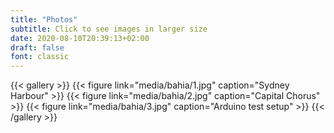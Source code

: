 ```yaml
---
title: "Photos"
subtitle: Click to see images in larger size 
date: 2020-08-10T20:39:13+02:00
draft: false
font: classic
---
```


{{< gallery >}}
{{< figure link="media/bahia/1.jpg" caption="Sydney Harbour" >}}
{{< figure link="media/bahia/2.jpg" caption="Capital Chorus" >}}
{{< figure link="media/bahia/3.jpg" caption="Arduino test setup" >}}
{{< /gallery >}}




